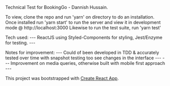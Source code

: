 Technical Test for BookingGo - Dannish Hussain.

To view, clone the repo and run 'yarn' on directory to do an installation. Once installed run 'yarn start' to run the server and view it in development mode @ http://localhost:3000
Likewise to run the test suite, run 'yarn test'

Tech used: 
 --- ReactJS using Styled-Components for styling, Jest/Enzyme for testing. ---

Notes for improvement:
 --- Could of been developed in TDD & accurately tested over time with snapshot testing too see changes in the interface ---
 --- Improvement on media queries, otherwise built with mobile first approach --- 



This project was bootstrapped with [Create React App](https://github.com/facebook/create-react-app).

